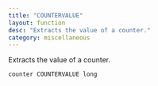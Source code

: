 ```yaml
---
title: "COUNTERVALUE"
layout: function
desc: "Extracts the value of a counter."
category: miscellaneous
---
```


Extracts the value of a counter.

```
counter COUNTERVALUE long
```